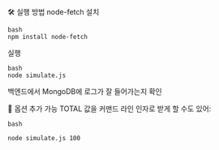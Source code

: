 🛠 실행 방법
node-fetch 설치

    bash
    npm install node-fetch

실행

    bash
    node simulate.js

백엔드에서 MongoDB에 로그가 잘 들어가는지 확인

🔄 옵션 추가 가능
TOTAL 값을 커맨드 라인 인자로 받게 할 수도 있어:

    bash

    node simulate.js 100
